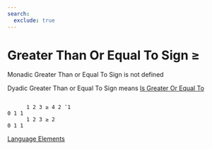 ```yaml
---
search:
  exclude: true
---
```

<h1 class="heading"><span class="name">Greater Than Or Equal To Sign</span> <span class="command">≥</span></h1>

Monadic Greater Than or Equal To Sign is not defined

Dyadic Greater Than or Equal To Sign means
[Is Greater Or Equal To](../primitive-functions/greater-or-equal.md)
```apl

      1 2 3 ≥ 4 2 ¯1
0 1 1
      1 2 3 ≥ 2
0 1 1

```
[Language Elements](./language-elements.md)


